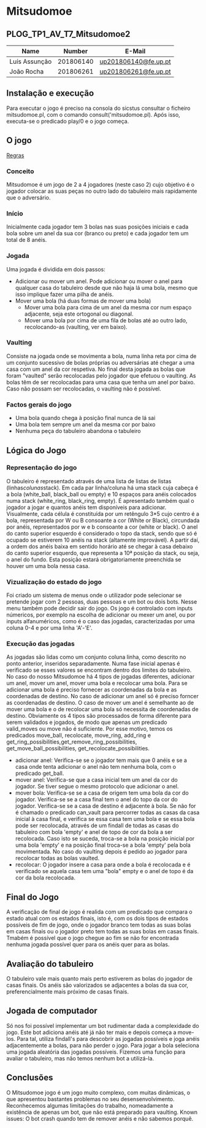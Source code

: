 # Mitsudomoe
## PLOG_TP1_AV_T7_Mitsudomoe2

| Name             | Number    | E-Mail             |
| ---------------- | --------- | ------------------ |
| Luís Assunção    | 201806140 |up201806140@fe.up.pt|
| João Rocha       | 201806261 |up201806261@fe.up.pt|


## Instalação e execução
Para executar o jogo é preciso na consola do sicstus consultar o ficheiro mitsudomoe.pl, com o comando consult('mitsudomoe.pl). Após isso, executa-se o predicado play/0 e o jogo começa.


## O jogo

[Regras](https://www.nestorgames.com/rulebooks/MITSUDOMOE_EN.pdf)

### Conceito
Mitsudomoe é um jogo de 2 a 4 jogadores (neste caso 2) cujo objetivo é o jogador colocar as suas peças no outro lado do tabuleiro mais rapidamente que o adversário. 

### Início
Inicialmente cada jogador tem 3 bolas nas suas posições iniciais e cada bola sobre um anel da sua cor (branco ou preto) e cada jogador tem um total de 8 anéis.

### Jogada
Uma jogada é dividida em dois passos:
- Adicionar ou mover um anel. Pode adicionar ou mover o anel para qualquer casa do tabuleiro desde que não haja lá uma bola, mesmo que isso implique fazer uma pilha de anéis.
- Mover uma bola (há duas formas de mover uma bola)
    - Mover uma bola para cima de um anel da mesma cor num espaço adjacente, seja este ortogonal ou diagonal.
    - Mover uma bola por cima de uma fila de bolas até ao outro lado, recolocando-as (vaulting, ver em baixo).

### Vaulting
Consiste na jogada onde se movimenta a bola, numa linha reta por cima de um conjunto sucessivo de bolas próprias ou adversárias até chegar a uma casa com um anel da cor respetiva. No final desta jogada as bolas que foram "vaulted" serão recolocadas pelo jogador que efetuou o vaulting. As bolas têm de ser recolocadas para uma casa que tenha um anel por baixo. Caso não possam ser recolocadas, o vaulting não é possível.

### Factos gerais do jogo
- Uma bola quando chega à posição final nunca de lá sai
- Uma bola tem sempre um anel da mesma cor por baixo
- Nenhuma peça do tabuleiro abandona o tabuleiro



## Lógica do Jogo

### Representação do jogo
O tabuleiro é representado através de uma lista de listas de listas (linhas*colunas*stack). Em cada par linha/coluna há uma stack cuja cabeça é a bola (white_ball, black_ball ou empty) e 10 espaços para anéis colocados numa stack (white_ring, black_ring, empty). É apresentado também qual o jogador a jogar e quantos anéis tem disponíveis para adicionar.
Visualmente, cada célula é constituída por um retêngulo 3*5 cujo centro é a bola, representada por W ou B consoante a cor (White or Black), circundada por anéis, representados por w e b consoante a cor (white or black). O anel do canto superior esquerdo é considerado o topo da stack, sendo que só é ocupado se estiverem 10 anéis na stack (altamente improvável). A partir daí, a ordem dos anéis baixa em sentido horário até se chegar à casa debaixo do canto superior esquerdo, que representa a 10ª posição da stack, ou seja, o anel do fundo. Esta posição estará obrigatoriamente preenchida se houver um uma bola nessa casa.

### Vizualização do estado do jogo
Foi criado um sistema de menus onde o utilizador pode selecionar se pretende jogar com 2 pessoas, duas pessoas e um bot ou dois bots. Nesse menu também pode decidir sair do jogo.
Os jogo é controlado com inputs númericos, por exemplo na escolha de adicionar ou mexer um anel, ou por inputs alfanuméricos, como é o caso das jogadas, caracterizadas por uma coluna 0-4 e por uma linha 'A'-'E'.

### Execução das jogadas
As jogadas são lidas como um conjunto coluna linha, como descrito no ponto anterior, inseridos separadamente. Numa fase inicial apenas é verificado se esses valores se encontram dentro dos limites do tabuleiro.
No caso do nosso Mitsudomoe há 4 tipos de jogadas diferentes, adicionar um anel, mover um anel, mover uma bola e recolocar uma bola. Para se adicionar uma bola é preciso fornecer as coordenadas da bola e as coordenadas de destino. No caso de adicionar um anel só é preciso forncer as coordenadas de destino. O caso de mover um anel é semelhante ao de mover uma bola e o de recolocar uma bola só necessita de coordenadas de destino. Obviamente os 4 tipos são processados de forma diferente para serem validados e jogados, de modo que apenas um predicado valid_moves ou move não é suficiente. Por esse motivo, temos os predicados move_ball, recolocate, move_ring, add_ring e get_ring_possibilities,get_remove_ring_possibilities, get_move_ball_possibilities, get_recolocate_possibilities.

- adicionar anel: Verifica-se se o jogador tem mais que 0 anéis e se a casa onde tenta adicionar o anel não tem nenhuma bola, com o predicado get_ball. 
- mover anel: Verifica-se que a casa inicial tem um anel da cor do jogador. Se tiver segue o mesmo protocolo que adicionar o anel.
- mover bola: Verifica-se se a casa de origem tem uma bola da cor do jogador. Verifica-se se a casa final tem o anel do topo da cor do jogador. Verifica-se se a casa de destino é adjacente à bola. Se não for é chamado o predicado can_vault para percorrer todas as casas da casa inicial à casa final, e verifica se essa casa tem uma bola e se essa bola pode ser recolocada, através de um findall de todas as casas do tabuleiro com bola 'empty' e anel de topo de cor da bola a ser recolocada. Caso isto se suceda, troca-se a bola na posição inicial por uma bola 'empty' e na posição final troca-se a bola 'empty' pela bola movimentada. No caso do vaulting depois é pedido ao jogador para recolocar todas as bolas vaulted.
- recolocar: O jogador insere a casa para onde a bola é recolocada e é verificado se aquela casa tem uma "bola" empty e o anel de topo é da cor da bola recolocada.

## Final do Jogo
A verificação de final de jogo é realida com um predicado que compara o estado atual com os estados finais, isto é, com os dois tipos de estados possíveis de fim de jogo, onde o jogador branco tem todas as suas bolas em casas finais ou o jogador preto tem todas as suas bolas em casas finais.
Tmabém é possível que o jogo chegue ao fim se não for encontrada nenhuma jogada possível quer para os anéis quer para as bolas.

## Avaliação do tabuleiro 
O tabuleiro vale mais quanto mais perto estiverem as bolas do jogador de casas finais. Os anéis são valorizados se adjacentes a bolas da sua cor, preferencialmente mais próximo de casas finais.

## Jogada de computador
Só nos foi possível implementar um bot rudimentar dada a complexidade do jogo. Este bot adiciona anéis até já não ter mais e depois começa a move-los. Para tal, utiliza findall's para descobrir as jogadas possíveis e joga anéis adjacentemente a bolas, para não perder o jogo. Para jogar a bola seleciona uma jogada aleatória das jogadas possíveis.
Fizemos uma função para avaliar o tabuleiro, mas não temos nenhum bot a utilizá-la.

## Conclusões 
O Mitsudomoe jogo é um jogo muito complexo, com muitas dinâmicas, o que apresentou bastantes problemas no seu desensenvolvimento. Reconhecemos algumas limitações do trabalho, nomeadamente a existência de apenas um bot, que não está preparado para vaulting.
Known issues: O bot crash quando tem de remover anéis e não sabemos porquê.